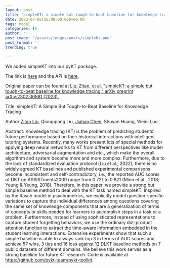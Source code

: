 ```yaml
---
layout: post
title: 'simpleKT: a simple but tough-to-beat baseline for knowledge tracing'
date: 2023-07-05T16:00:00.000+00:00
tags: model
categories: []
author: ''
post_image: "/assets/images/posts/simplekt.png"
post_format: ''
trending: true

---
```

We added simpleKT into our pyKT package.

The link is [here](https://pykt-toolkit.readthedocs.io/en/latest/models.html#simplekt) and the API is [here](https://pykt-toolkit.readthedocs.io/en/latest/pykt.models.html#module-pykt.models.simplekt).

Original paper can be found at [Liu, Zitao, et al. "simpleKT: a simple but tough-to-beat baseline for knowledge tracing." arXiv preprint arXiv:2302.06881 (2023).](https://arxiv.org/pdf/2302.06881.pdf)

Title: simpleKT: A Simple But Tough-to-Beat Baseline for Knowledge Tracing

Author:[Zitao Liu](https://scholar.google.com/citations?user=rRTzNm0AAAAJ&hl=en&oi=sra), Qiongqiong Liu, [Jiahao Chen](https://scholar.google.com/citations?user=DgaW-sQAAAAJ&hl=en&oi=sra), Shuyan Huang, Weiqi Luo

Abstract: Knowledge tracing (KT) is the problem of predicting students' future performance based on their historical interactions with intelligent tutoring systems. Recently, many works present lots of special methods for applying deep neural networks to KT from different perspectives like model architecture, adversarial augmentation and etc., which make the overall algorithm and system become more and more complex. Furthermore, due to the lack of standardized evaluation protocol (Liu et al., 2022), there is no widely agreed KT baselines and published experimental comparisons become inconsistent and self-contradictory, i.e., the reported AUC scores of DKT on ASSISTments2009 range from 0.721 to 0.821 (Minn et al., 2018; Yeung & Yeung, 2018). Therefore, in this paper, we provide a strong but simple baseline method to deal with the KT task named simpleKT. Inspired by the Rasch model in psychometrics, we explicitly model question-specific variations to capture the individual differences among questions covering the same set of knowledge components that are a generalization of terms of concepts or skills needed for learners to accomplish steps in a task or a problem. Furthermore, instead of using sophisticated representations to capture student forgetting behaviors, we use the ordinary dot-product attention function to extract the time-aware information embedded in the student learning interactions. Extensive experiments show that such a simple baseline is able to always rank top 3 in terms of AUC scores and achieve 57 wins, 3 ties and 16 loss against 12 DLKT baseline methods on 7 public datasets of different domains. We believe this work serves as a strong baseline for future KT research. Code is available at https://github.com/pykt-team/pykt-toolkit.
